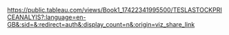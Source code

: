 https://public.tableau.com/views/Book1_17422341995500/TESLASTOCKPRICEANALYIS?:language=en-GB&:sid=&:redirect=auth&:display_count=n&:origin=viz_share_link
